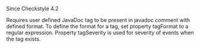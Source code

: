 Since Checkstyle 4.2

Requires user defined JavaDoc tag to be present in javadoc comment with defined format. To define the format for a tag, set property tagFormat to a regular expression. Property tagSeverity is used for severity of events when the tag exists.
